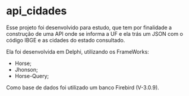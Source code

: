 # api_cidades

Esse projeto foi desenvolvido para estudo, que tem por finalidade a construção de uma API onde se informa a UF e ela trás um JSON com o código IBGE e as cidades do estado consultado.

Ela foi desenvolvida em Delphi, utilizando os FrameWorks:
- Horse;
- Jhonson;
- Horse-Query;

Como base de dados foi utilizado um banco Firebird (V-3.0.9).
